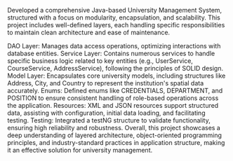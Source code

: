 Developed a comprehensive Java-based University Management System, structured with a focus on modularity, encapsulation, and scalability. This project includes well-defined layers, each handling specific responsibilities to maintain clean architecture and ease of maintenance.

DAO Layer: Manages data access operations, optimizing interactions with database entities.
Service Layer: Contains numerous services to handle specific business logic related to key entities (e.g., UserService, CourseService, AddressService), following the principles of SOLID design.
Model Layer: Encapsulates core university models, including structures like Address, City, and Country to represent the institution's spatial data accurately.
Enums: Defined enums like CREDENTIALS, DEPARTMENT, and POSITION to ensure consistent handling of role-based operations across the application.
Resources: XML and JSON resources support structured data, assisting with configuration, initial data loading, and facilitating testing.
Testing: Integrated a testNG structure to validate functionality, ensuring high reliability and robustness.
Overall, this project showcases a deep understanding of layered architecture, object-oriented programming principles, and industry-standard practices in application structure, making it an effective solution for university management.
